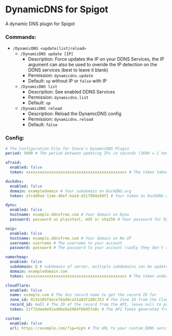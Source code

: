 # DynamicDNS for Spigot  
A dynamic DNS plugin for Spigot
### Commands:
* `/DynamicDNS <update|list|reload>` 
  * `/DynamicDNS update [IP]`
    * Description: Force updates the IP on your DDNS Services, the IP argument can also be used to overide the IP detection on the DDNS services (best to leave it blank)
    * Permission: `dynamicdns.update`
    * Default: `op` without IP or `false` with IP
  * `/DynamicDNS list`
    * Description: See enabled DDNS Services
    * Permission: `dynamicdns.list`
    * Default: `op`
  * `/DynamicDNS reload`
    * Description: Reload the DynamicDNS config
    * Permission: `dynamicdns.reload`
    * Default: `false`
### Config:
```yaml
# The Configuration File for Steve's DynamicDNS Plugin  
period: 3600 # The period between updating IPs in seconds (3600 = 1 hour)

afraid:
  enabled: false
  token: xxxxxxxxxxxxxxxxxxxxxxxxxxxxxxxxxxxxxxxxxxxx # The token taken from the URL on the Dynamic DNS page (eg. http://freedns.afraid.org/dynamic/update.php?xxxxxxxxxxxxxxxxxxxxxxxxxxxxxxxxxxxxxxxxxxxx)

duckdns:
  enabled: false
  domain: exampledomain # Your subdomain on DuckDNS.org
  token: a7c4d0ad-114e-40ef-ba1d-d217904a50f2 # Your token on DuckDNS.org

dynu:
  enabled: false
  hostname: example.ddnsfree.com # Your domain on Dynu
  password: password as plaintext, md5 or sha256 # Your password for Dynu (preferably hashed as md5 or sha256 so you're not storing your password in this file)

noip:
  enabled: false
  hostname: example.ddnsfree.com # Your domain on No-IP
  username: username # The username to your account
  password: password # The password to your account (sadly they don't support hashed passwords)

namecheap:
  enabled: false
  subdomain: @ # subdomain of server, multiple subdomains can be updated if separated by a comma ',' e.g. mc,map
  domain: exampledomain.com
  token: xxxxxxxxxxxxxxxxxxxxxxxxxxxxxxxxxxxxxxxxxxxx # The token under the "Advanced DNS" Section in your namecheap domain list

cloudflare:
  enabled: false
  name: example.com # The dns record name to get the record ID for
  zone_id: 023e105f4ecef8ad9ca31a8372d0c353 # The Zone ID from the Cloudflare Dash
  record_id: null # The ID of the record from the API, leave null to populate automatically
  token: 21f72dee0e91a40be0a5964f6695fa8c # The API Token generated from the Cloudflare Dash, needs DNS Edit permissions

custom:
  enabled: false
  url: https://example.com/?ip=%ip% # The URL to your custom DDNS service, %ip% will be replaced with an ip given as an argument to /updateip [IP]
```
